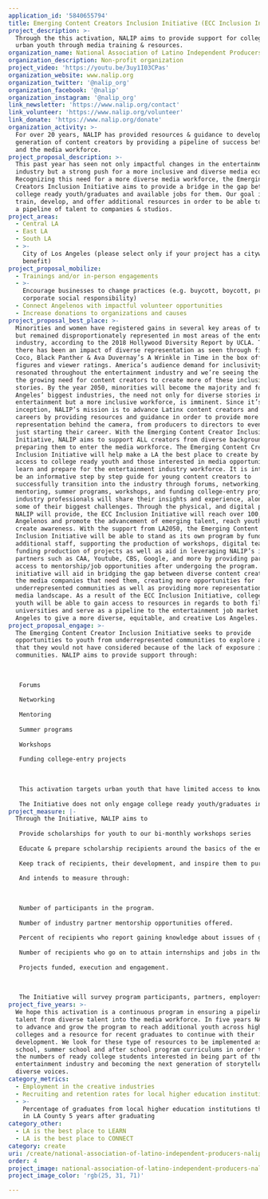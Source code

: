 ```yaml
---
application_id: '5840655794'
title: Emerging Content Creators Inclusion Initiative (ECC Inclusion Initiative)
project_description: >-
  Through the this activation, NALIP aims to provide support for college ready
  urban youth through media training & resources.
organization_name: National Association of Latino Independent Producers (NALIP)
organization_description: Non-profit organization
project_video: 'https://youtu.be/3uy1I03CPas'
organization_website: www.nalip.org
organization_twitter: '@nalip_org'
organization_facebook: '@nalip'
organization_instagram: '@nalip_org'
link_newsletter: 'https://www.nalip.org/contact'
link_volunteer: 'https://www.nalip.org/volunteer'
link_donate: 'https://www.nalip.org/donate'
organization_activity: >-
  For over 20 years, NALIP has provided resources & guidance to develop the next
  generation of content creators by providing a pipeline of success between them
  and the media workforce.
project_proposal_description: >-
  This past year has seen not only impactful changes in the entertainment
  industry but a strong push for a more inclusive and diverse media ecosystem.
  Recognizing this need for a more diverse media workforce, the Emerging Content
  Creators Inclusion Initiative aims to provide a bridge in the gap between
  college ready youth/graduates and available jobs for them. Our goal is to
  train, develop, and offer additional resources in order to be able to provide
  a pipeline of talent to companies & studios.
project_areas:
  - Central LA
  - East LA
  - South LA
  - >-
    City of Los Angeles (please select only if your project has a citywide
    benefit)
project_proposal_mobilize:
  - Trainings and/or in-person engagements
  - >-
    Encourage businesses to change practices (e.g. buycott, boycott, promote
    corporate social responsibility)
  - Connect Angelenos with impactful volunteer opportunities
  - Increase donations to organizations and causes
project_proposal_best_place: >-
  Minorities and women have registered gains in several key areas of television
  but remained disproportionately represented in most areas of the entertainment
  industry, according to the 2018 Hollywood Diversity Report by UCLA. This year,
  there has been an impact of diverse representation as seen through films like
  Coco, Black Panther & Ava Duvernay’s A Wrinkle in Time in the box office
  figures and viewer ratings. America’s audience demand for inclusivity has
  resonated throughout the entertainment industry and we’re seeing the shift in
  the growing need for content creators to create more of these inclusive
  stories. By the year 2050, minorities will become the majority and for Los
  Angeles’ biggest industries, the need not only for diverse stories in
  entertainment but a more inclusive workforce, is imminent. Since it’s
  inception, NALIP’s mission is to advance Latinx content creators and their
  careers by providing resources and guidance in order to provide more accurate
  representation behind the camera, from producers to directors to even those
  just starting their career. With the Emerging Content Creator Inclusion
  Initiative, NALIP aims to support ALL creators from diverse backgrounds in
  preparing them to enter the media workforce. The Emerging Content Creators
  Inclusion Initiative will help make a LA the best place to create by providing
  access to college ready youth and those interested in media opportunities to
  learn and prepare for the entertainment industry workforce. It is intended to
  be an informative step by step guide for young content creators to
  successfully transition into the industry through forums, networking,
  mentoring, summer programs, workshops, and funding college-entry projects. Top
  industry professionals will share their insights and experience, along with
  some of their biggest challenges. Through the physical, and digital platforms
  NALIP will provide, the ECC Inclusion Initiative will reach over 100,000
  Angelenos and promote the advancement of emerging talent, reach youth and
  create awareness. With the support from LA2050, the Emerging Content Creators
  Inclusion Initiative will be able to stand as its own program by funding
  additional staff, supporting the production of workshops, digital team,
  funding production of projects as well as aid in leveraging NALIP’s industry
  partners such as CAA, Youtube, CBS, Google, and more by providing participants
  access to mentorship/job opportunities after undergoing the program. The
  initiative will aid in bridging the gap between diverse content creators and
  the media companies that need them, creating more opportunities for
  underrepresented communities as well as providing more representation in the
  media landscape. As a result of the ECC Inclusion Initiative, college ready
  youth will be able to gain access to resources in regards to both film/media
  universities and serve as a pipeline to the entertainment job market in Los
  Angeles to give a more diverse, equitable, and creative Los Angeles.
project_proposal_engage: >-
  The Emerging Content Creator Inclusion Initiative seeks to provide
  opportunities to youth from underrepresented communities to explore a career
  that they would not have considered because of the lack of exposure in their
  communities. NALIP aims to provide support through:
   
   
   
   Forums
   
   Networking
   
   Mentoring
   
   Summer programs
   
   Workshops
   
   Funding college-entry projects
   
   
   
   This activation targets urban youth that have limited access to knowledge of the entertainment industry. The workshops will be offered not only where the entertainment hub of LA but also offered in South LA, East LA, and extremities as well. 
   
   The Initiative does not only engage college ready youth/graduates in being creative but also engages Angelenos already in the industry to provide additional support and help pave the way for those to come. We’ve had great success from our Latino Lens Workshop Series in bringing professionals in digital producing, VR/AR experience, writing for both tv/film, & showrunning with positive impact on our members from which we wish to extend to those wanting to pursue a career in media through this Initiative. Through our interaction and digital platforms over 100,000 Angelenos will be exposed to our Initiative and engage with us. The ECC Inclusion Initiative will be highlighted and enforced within NALIP’s annual events, Social Media, Newsletter and beyond, including collaborating and partnering with organizations to enhance, engage and advance the mission of the initiative.
project_measure: |-
  Through the Initiative, NALIP aims to 
   
   Provide scholarships for youth to our bi-monthly workshops series
   
   Educate & prepare scholarship recipients around the basics of the entertainment industry
   
   Keep track of recipients, their development, and inspire them to pursue creative endeavors within graduate school, specific programs (directing, writing), or start their career at a studio/network.
   
   And intends to measure through:
   
   
   
   Number of participants in the program. 
   
   Number of industry partner mentorship opportunities offered.
   
   Percent of recipients who report gaining knowledge about issues of gender equality in media. 
   
   Number of recipients who go on to attain internships and jobs in the industry. 
   
   Projects funded, execution and engagement. 
   
   
   
   The Initiative will survey program participants, partners, employers, & mentors before and after the program, and will conduct a follow-up survey 6 months after and 2 years after the program ends.
project_five_years: >-
  We hope this activation is a continuous program in ensuring a pipeline of
  talent from diverse talent into the media workforce. In five years NALIP looks
  to advance and grow the program to reach additional youth across high schools,
  colleges and a resource for recent graduates to continue with their
  development. We look for these type of resources to be implemented as part of
  school, summer school and after school program curriculums in order to grow
  the numbers of ready college students interested in being part of the
  entertainment industry and becoming the next generation of storytellers with
  diverse voices.
category_metrics:
  - Employment in the creative industries
  - Recruiting and retention rates for local higher education institutions
  - >-
    Percentage of graduates from local higher education institutions that remain
    in LA County 5 years after graduating
category_other:
  - LA is the best place to LEARN
  - LA is the best place to CONNECT
category: create
uri: /create/national-association-of-latino-independent-producers-nalip/
order: 4
project_image: national-association-of-latino-independent-producers-nalip.jpg
project_image_color: 'rgb(25, 31, 71)'

---
```

